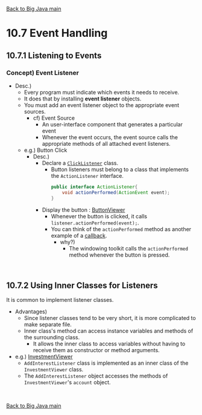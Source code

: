 [Back to Big Java main](../../../main.md)

# 10.7 Event Handling
## 10.7.1 Listening to Events
### Concept) Event Listener
- Desc.)
  - Every program must indicate which events it needs to receive. 
  - It does that by installing **event listener** objects.
  - You must add an event listener object to the appropriate event sources.
    - cf) Event Source
      - An user-interface component that generates a particular event
      - Whenever the event occurs, the event source calls the appropriate methods of all attached event listeners.
  - e.g.) Button Click
    - Desc.)
      - Declare a [`ClickListener`](../../../src/ch_10/objects/ButtonClick/ClickListener.java) class.
        - Button listeners must belong to a class that implements the `ActionListener` interface.
            ```java
            public interface ActionListener{
                void actionPerformed(ActionEvent event);
            }
            ```
      - Display the button : [ButtonViewer](../../../src/ch_10/objects/ButtonClick/ButtonViewer.java)
        - Whenever the button is clicked, it calls `listener.actionPerformed(event);`.
        - You can think of the `actionPerformed` method as another example of a [callback](../sub_04/note.md#concept-callback).
          - why?)
            - The windowing toolkit calls the `actionPerformed` method whenever the button is pressed.

<br>

## 10.7.2 Using Inner Classes for Listeners
It is common to implement listener classes.
- Advantages)
  - Since listener classes tend to be very short, it is more complicated to make separate file.
  - Inner class's method can access instance variables and methods of the surrounding class.
    - It allows the inner class to access variables without having to receive them as constructor or method arguments.
- e.g.) [InvestmentViewer](../../../src/ch_10/objects/ButtonClick/InvestmentViewer.java)
  - `AddInterestListener` class is implemented as an inner class of the `InvestmentViewer` class.
  - The `AddInterestListener` object accesses the methods of `InvestmentViewer`'s `account` object.


<br>

[Back to Big Java main](../../../main.md)
